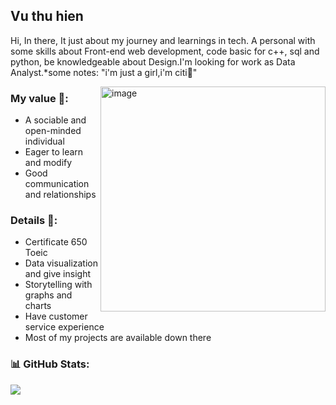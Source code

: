 ## Vu thu hien 

Hi, In there, It just about my journey and learnings in tech. A personal with some skills about Front-end web development, code basic for c++, sql and python, be knowledgeable about Design.I'm looking for work as Data Analyst.*some notes: "i'm just a girl,i'm citi🎀"

<img align="right" alt="image" src="[resume](https://drive.google.com/file/d/1ZpR5pVBTnl_Qybq7GE3MGy1SB1JehVSE/view?usp=sharing)" width="360px"/>

### My value 🌱:

- A sociable and open-minded individual</br>
- Eager to learn and modify</br>
- Good communication and relationships</br>

### Details 📝: 

- Certificate 650 Toeic</br>
- Data visualization and give insight</br>
- Storytelling with graphs and charts</br>
- Have customer service experience
- Most of my projects are available down there

### 📊 GitHub Stats:
![](https://github-readme-stats.vercel.app/api/top-langs/?username=vthuhien&theme=nord&hide_border=false&include_all_commits=false&count_private=true&layout=compact)
